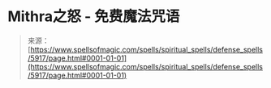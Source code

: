 <!--yml

分类：未分类

日期：2024年06月12日 18:40:15

-->

# Mithra之怒 - 免费魔法咒语

> 来源：[https://www.spellsofmagic.com/spells/spiritual_spells/defense_spells/5917/page.html#0001-01-01](https://www.spellsofmagic.com/spells/spiritual_spells/defense_spells/5917/page.html#0001-01-01)
